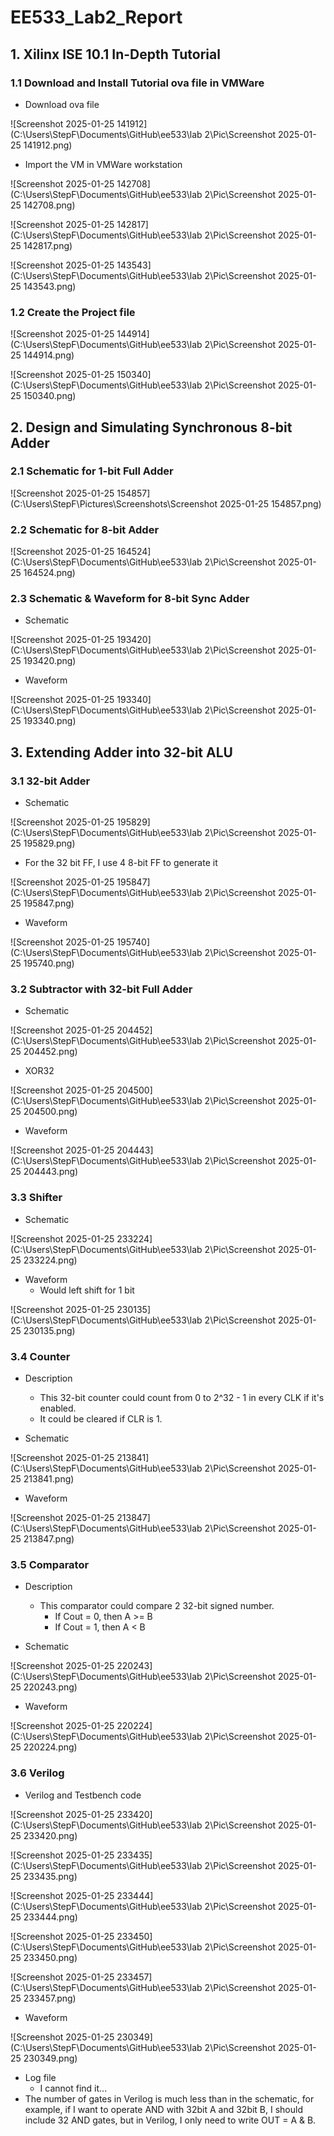 # EE533_Lab2_Report

## 1. Xilinx ISE 10.1 In-Depth Tutorial

### 1.1 Download and Install Tutorial ova file in VMWare

* Download ova file

![Screenshot 2025-01-25 141912](C:\Users\StepF\Documents\GitHub\ee533\lab 2\Pic\Screenshot 2025-01-25 141912.png)

*  Import the VM in VMWare workstation

![Screenshot 2025-01-25 142708](C:\Users\StepF\Documents\GitHub\ee533\lab 2\Pic\Screenshot 2025-01-25 142708.png)

![Screenshot 2025-01-25 142817](C:\Users\StepF\Documents\GitHub\ee533\lab 2\Pic\Screenshot 2025-01-25 142817.png)

![Screenshot 2025-01-25 143543](C:\Users\StepF\Documents\GitHub\ee533\lab 2\Pic\Screenshot 2025-01-25 143543.png)

### 1.2 Create the Project file

![Screenshot 2025-01-25 144914](C:\Users\StepF\Documents\GitHub\ee533\lab 2\Pic\Screenshot 2025-01-25 144914.png)

![Screenshot 2025-01-25 150340](C:\Users\StepF\Documents\GitHub\ee533\lab 2\Pic\Screenshot 2025-01-25 150340.png)

## 2. Design and Simulating Synchronous 8-bit Adder

### 2.1 Schematic for 1-bit Full Adder

![Screenshot 2025-01-25 154857](C:\Users\StepF\Pictures\Screenshots\Screenshot 2025-01-25 154857.png)

### 2.2 Schematic for 8-bit Adder

![Screenshot 2025-01-25 164524](C:\Users\StepF\Documents\GitHub\ee533\lab 2\Pic\Screenshot 2025-01-25 164524.png)

### 2.3 Schematic & Waveform for 8-bit Sync Adder

* Schematic

![Screenshot 2025-01-25 193420](C:\Users\StepF\Documents\GitHub\ee533\lab 2\Pic\Screenshot 2025-01-25 193420.png)

* Waveform

![Screenshot 2025-01-25 193340](C:\Users\StepF\Documents\GitHub\ee533\lab 2\Pic\Screenshot 2025-01-25 193340.png)

## 3. Extending Adder into 32-bit ALU

### 3.1 32-bit Adder

* Schematic

![Screenshot 2025-01-25 195829](C:\Users\StepF\Documents\GitHub\ee533\lab 2\Pic\Screenshot 2025-01-25 195829.png)

* For the 32 bit FF, I use 4 8-bit FF to generate it

![Screenshot 2025-01-25 195847](C:\Users\StepF\Documents\GitHub\ee533\lab 2\Pic\Screenshot 2025-01-25 195847.png)

* Waveform

![Screenshot 2025-01-25 195740](C:\Users\StepF\Documents\GitHub\ee533\lab 2\Pic\Screenshot 2025-01-25 195740.png)

### 3.2 Subtractor with 32-bit Full Adder

* Schematic

![Screenshot 2025-01-25 204452](C:\Users\StepF\Documents\GitHub\ee533\lab 2\Pic\Screenshot 2025-01-25 204452.png)

* XOR32

![Screenshot 2025-01-25 204500](C:\Users\StepF\Documents\GitHub\ee533\lab 2\Pic\Screenshot 2025-01-25 204500.png)

* Waveform

![Screenshot 2025-01-25 204443](C:\Users\StepF\Documents\GitHub\ee533\lab 2\Pic\Screenshot 2025-01-25 204443.png)

### 3.3 Shifter

* Schematic

![Screenshot 2025-01-25 233224](C:\Users\StepF\Documents\GitHub\ee533\lab 2\Pic\Screenshot 2025-01-25 233224.png)

* Waveform
  * Would left shift for 1 bit

![Screenshot 2025-01-25 230135](C:\Users\StepF\Documents\GitHub\ee533\lab 2\Pic\Screenshot 2025-01-25 230135.png)

### 3.4 Counter

* Description
  * This 32-bit counter could count from 0 to 2^32 - 1 in every CLK if it's enabled.
  * It could be cleared if CLR is 1.

* Schematic

![Screenshot 2025-01-25 213841](C:\Users\StepF\Documents\GitHub\ee533\lab 2\Pic\Screenshot 2025-01-25 213841.png)

* Waveform

![Screenshot 2025-01-25 213847](C:\Users\StepF\Documents\GitHub\ee533\lab 2\Pic\Screenshot 2025-01-25 213847.png)

### 3.5 Comparator

* Description
  * This comparator could compare 2 32-bit signed number.
    * If Cout = 0, then A >= B
    * If Cout = 1, then A < B

* Schematic

![Screenshot 2025-01-25 220243](C:\Users\StepF\Documents\GitHub\ee533\lab 2\Pic\Screenshot 2025-01-25 220243.png)

* Waveform

![Screenshot 2025-01-25 220224](C:\Users\StepF\Documents\GitHub\ee533\lab 2\Pic\Screenshot 2025-01-25 220224.png)

### 3.6 Verilog

* Verilog and Testbench code

![Screenshot 2025-01-25 233420](C:\Users\StepF\Documents\GitHub\ee533\lab 2\Pic\Screenshot 2025-01-25 233420.png)

![Screenshot 2025-01-25 233435](C:\Users\StepF\Documents\GitHub\ee533\lab 2\Pic\Screenshot 2025-01-25 233435.png)

![Screenshot 2025-01-25 233444](C:\Users\StepF\Documents\GitHub\ee533\lab 2\Pic\Screenshot 2025-01-25 233444.png)

![Screenshot 2025-01-25 233450](C:\Users\StepF\Documents\GitHub\ee533\lab 2\Pic\Screenshot 2025-01-25 233450.png)

![Screenshot 2025-01-25 233457](C:\Users\StepF\Documents\GitHub\ee533\lab 2\Pic\Screenshot 2025-01-25 233457.png)

* Waveform

![Screenshot 2025-01-25 230349](C:\Users\StepF\Documents\GitHub\ee533\lab 2\Pic\Screenshot 2025-01-25 230349.png)

* Log file
  * I cannot find it...
* The number of gates in Verilog is much less than in the schematic, for example, if I want to operate AND with 32bit A and 32bit B, I should include 32 AND gates, but in Verilog, I only need to write OUT = A & B.